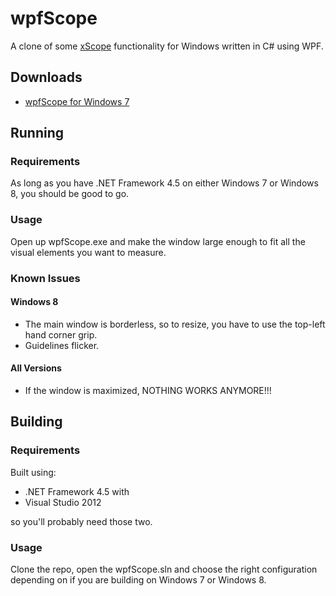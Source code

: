 # wpfScope

A clone of some [xScope](http://iconfactory.com/software/xscope) functionality for Windows written in C# using WPF.

## Downloads

+ [wpfScope for Windows 7](http://sourceforge.net/projects/wpfscope/files/wpfScope%20for%20Windows%207.exe/download)

## Running

### Requirements

As long as you have .NET Framework 4.5 on either Windows 7 or Windows 8, you should be good to go.

### Usage

Open up wpfScope.exe and make the window large enough to fit all the visual elements you want to measure.

### Known Issues

#### Windows 8

 + The main window is borderless, so to resize, you have to use the top-left hand corner grip.
 + Guidelines flicker.

#### All Versions

 + If the window is maximized, NOTHING WORKS ANYMORE!!!

## Building

### Requirements

Built using:

 + .NET Framework 4.5 with
 + Visual Studio 2012

so you'll probably need those two.

### Usage

Clone the repo, open the wpfScope.sln and choose the right configuration depending on if you are building on  Windows 7 or Windows 8.
